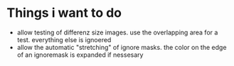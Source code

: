 Things i want to do
===================

*  allow testing of differenz size images. use the overlapping area for a test. everything else is ignoered
*  allow the automatic "stretching" of ignore masks. the color on the edge of an ignoremask is expanded if nessesary
